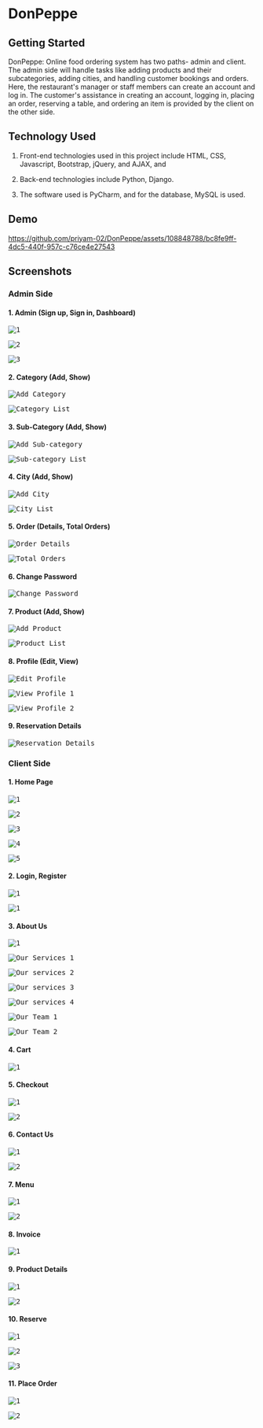 # DonPeppe

## Getting Started
DonPeppe: Online food ordering system has two paths- admin and client. The
admin side will handle tasks like adding products and their subcategories, adding
cities, and handling customer bookings and orders. Here, the restaurant's manager
or staff members can create an account and log in. The customer's assistance in
creating an account, logging in, placing an order, reserving a table, and ordering an
item is provided by the client on the other side.

## Technology Used
1. Front-end technologies used in this project include HTML, CSS, Javascript,
Bootstrap, jQuery, and AJAX, and 

2. Back-end technologies include Python, Django.

3. The software used is PyCharm, and for the database, MySQL is used.


## Demo
https://github.com/priyam-02/DonPeppe/assets/108848788/bc8fe9ff-4dc5-440f-957c-c76ce4e27543




## Screenshots

### Admin Side
#### 1. Admin (Sign up, Sign in, Dashboard)
<kbd>![1](https://github.com/priyam-02/DonPeppe/assets/108848788/d58bcb8f-6e67-4170-a5a0-cb366f024291)</kbd>

<kbd>![2](https://github.com/priyam-02/DonPeppe/assets/108848788/ddff92e2-631f-472a-b233-1f9d1752f23e)</kbd>

<kbd>![3](https://github.com/priyam-02/DonPeppe/assets/108848788/40a74b77-6ef6-4ede-b359-88dd056303fc)</kbd>



#### 2. Category (Add, Show)
<kbd>![Add Category](https://github.com/priyam-02/DonPeppe/assets/108848788/c1bef383-d21a-4407-a212-273276d831e4)</kbd>

<kbd>![Category List](https://github.com/priyam-02/DonPeppe/assets/108848788/c4881634-8fe5-4cec-9772-5545852e2531)</kbd>



#### 3. Sub-Category (Add, Show)
<kbd>![Add Sub-category](https://github.com/priyam-02/DonPeppe/assets/108848788/38cf8139-d9a6-442d-a819-0fc55e4a53ea)</kbd>

<kbd>![Sub-category List](https://github.com/priyam-02/DonPeppe/assets/108848788/6f1e1fed-b272-407a-a2d2-a08fcf3b8f3d)</kbd>



#### 4. City (Add, Show)
<kbd>![Add City](https://github.com/priyam-02/DonPeppe/assets/108848788/c7cc4c96-1897-40ee-a53c-50d44096ed1f)</kbd>

<kbd>![City List](https://github.com/priyam-02/DonPeppe/assets/108848788/01731384-2bd0-4dcf-9d39-8d74b7742e28)</kbd>


#### 5. Order (Details, Total Orders)
<kbd>![Order Details](https://github.com/priyam-02/DonPeppe/assets/108848788/80532f6d-4eb9-4ab0-8352-52b0058ee706)</kbd>

<kbd>![Total Orders](https://github.com/priyam-02/DonPeppe/assets/108848788/0cff907f-e66a-48c3-9ba2-8c249017b388)</kbd>


#### 6. Change Password
<kbd>![Change Password](https://github.com/priyam-02/DonPeppe/assets/108848788/c6775528-4ba0-49ea-87ee-762f1e72faac)</kbd>

#### 7. Product (Add, Show)
<kbd>![Add Product](https://github.com/priyam-02/DonPeppe/assets/108848788/9b43fba2-3df4-4fa8-8cdc-61d960cc4c3c)</kbd>

<kbd>![Product List](https://github.com/priyam-02/DonPeppe/assets/108848788/d0638374-41aa-42c8-a42a-7d37016a54bb)</kbd>


#### 8. Profile (Edit, View)
<kbd>![Edit Profile](https://github.com/priyam-02/DonPeppe/assets/108848788/9838d917-91bd-4eb7-aeb0-a4d0f057e3b7)</kbd>

<kbd>![View Profile_1](https://github.com/priyam-02/DonPeppe/assets/108848788/98eb17b0-3c57-48ed-9f8a-b7b245f7f2d1)</kbd>

<kbd>![View Profile_2](https://github.com/priyam-02/DonPeppe/assets/108848788/18100931-5801-42f0-9b81-fa8f4b415cef)</kbd>



#### 9. Reservation Details
<kbd>![Reservation Details](https://github.com/priyam-02/DonPeppe/assets/108848788/9ea105b0-5c3f-494f-8de9-7bbfa60bcc84)</kbd>


### Client Side
#### 1. Home Page
<kbd>![1](https://github.com/priyam-02/DonPeppe/assets/108848788/14e5aed6-5dd1-4d78-bca4-29c659236d4d)</kbd>

<kbd>![2](https://github.com/priyam-02/DonPeppe/assets/108848788/f8d5a038-ceee-4eaf-aaed-d91a7e85c63c)</kbd>

<kbd>![3](https://github.com/priyam-02/DonPeppe/assets/108848788/d8381074-b40e-45bc-b096-9beed903f78a)</kbd>

<kbd>![4](https://github.com/priyam-02/DonPeppe/assets/108848788/c114f44e-cb62-4341-8167-238089ef1fa9)</kbd>

<kbd>![5](https://github.com/priyam-02/DonPeppe/assets/108848788/70a8ad5e-e5f4-48ab-bb55-eb934e2caba9)</kbd>



#### 2. Login, Register
<kbd>![1](https://github.com/priyam-02/DonPeppe/assets/108848788/e926dbe1-ebf3-45f9-a007-879cbf506a12)</kbd>

<kbd>![1](https://github.com/priyam-02/DonPeppe/assets/108848788/0337bced-0c2a-4897-9317-cf906ea7a7f1)</kbd>



#### 3. About Us
<kbd>![1](https://github.com/priyam-02/DonPeppe/assets/108848788/a0be0a91-2321-4a1b-b6fe-e07123e3abfe)</kbd>

<kbd>![Our Services_1](https://github.com/priyam-02/DonPeppe/assets/108848788/795fd248-dd2f-4722-8d8d-3a24c6ba34d4)</kbd>

<kbd>![Our services_2](https://github.com/priyam-02/DonPeppe/assets/108848788/154f9eac-7cc5-4507-aa6f-0dcf8367e454)</kbd>

<kbd>![Our services_3](https://github.com/priyam-02/DonPeppe/assets/108848788/e868e7a6-de59-461b-9698-cafb0e566364)</kbd>

<kbd>![Our services_4](https://github.com/priyam-02/DonPeppe/assets/108848788/855494c9-be23-43bd-b199-a848e90ce9cd)</kbd>

<kbd>![Our Team_1](https://github.com/priyam-02/DonPeppe/assets/108848788/7ef8bda4-efc6-4ca2-b4bd-026814d87f55)</kbd>

<kbd>![Our Team_2](https://github.com/priyam-02/DonPeppe/assets/108848788/8d1aa1ab-9e6b-4d24-8eb0-49e007bcc181)</kbd>




#### 4. Cart
<kbd>![1](https://github.com/priyam-02/DonPeppe/assets/108848788/31a659fa-24a2-4811-bc2e-87e2736befb8)</kbd>




#### 5. Checkout
<kbd>![1](https://github.com/priyam-02/DonPeppe/assets/108848788/7fbfdf9b-8ae1-4e33-9119-d91d63c39d94)</kbd>

<kbd>![2](https://github.com/priyam-02/DonPeppe/assets/108848788/7709437b-65c8-4f0a-b4a2-77a4fe0cfe96)</kbd>



#### 6. Contact Us
<kbd>![1](https://github.com/priyam-02/DonPeppe/assets/108848788/5bfecd93-5b05-464e-b0a5-2a968c5aecd9)</kbd>

<kbd>![2](https://github.com/priyam-02/DonPeppe/assets/108848788/5e3e9028-0c5f-412e-83c5-0794caebf355)</kbd>



#### 7. Menu

<kbd>![1](https://github.com/priyam-02/DonPeppe/assets/108848788/c0d435cb-8077-488a-bd16-1082d9a4af16)</kbd>

<kbd>![2](https://github.com/priyam-02/DonPeppe/assets/108848788/b54e031e-d3fb-4933-bbfd-69f603dd25b2)</kbd>



#### 8. Invoice
<kbd>![1](https://github.com/priyam-02/DonPeppe/assets/108848788/7560d21b-0df1-4d1e-8cf7-a3bf4e950a5f)</kbd>



#### 9. Product Details
<kbd>![1](https://github.com/priyam-02/DonPeppe/assets/108848788/eb208eaf-7e95-43f0-b931-e808579b23ec)</kbd>

<kbd>![2](https://github.com/priyam-02/DonPeppe/assets/108848788/6034685b-3f0b-4154-83fa-34fb6b44aacd)</kbd>



#### 10. Reserve
<kbd>![1](https://github.com/priyam-02/DonPeppe/assets/108848788/7e7e06b9-34d3-48c3-a27d-398cbe048dad)</kbd>

<kbd>![2](https://github.com/priyam-02/DonPeppe/assets/108848788/c6f678d1-86ca-4524-95a2-764fce682d54)</kbd>

<kbd>![3](https://github.com/priyam-02/DonPeppe/assets/108848788/2e9fee49-9280-4608-99cb-793b7c5768fc)</kbd>



#### 11. Place Order
<kbd>![1](https://github.com/priyam-02/DonPeppe/assets/108848788/64dc41f3-d3a9-4a27-9dc0-9d6fc6d6fec9)</kbd>

<kbd>![2](https://github.com/priyam-02/DonPeppe/assets/108848788/35807c8e-71bf-43a6-850c-01365a1be920)</kbd>























